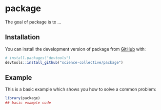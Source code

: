
# package

<!-- badges: start -->
<!-- badges: end -->

The goal of package is to ...

## Installation

You can install the development version of package from [GitHub](https://github.com/) with:

``` r
# install.packages("devtools")
devtools::install_github("science-collective/package")
```

## Example

This is a basic example which shows you how to solve a common problem:

``` r
library(package)
## basic example code
```

